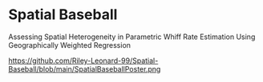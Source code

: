 # Spatial Baseball

Assessing Spatial Heterogeneity in Parametric Whiff Rate Estimation Using Geographically Weighted Regression

https://github.com/Riley-Leonard-99/Spatial-Baseball/blob/main/SpatialBaseballPoster.png
